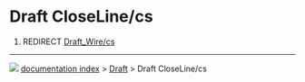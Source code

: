 # Draft CloseLine/cs
1.  REDIRECT [Draft_Wire/cs](Draft_Wire/cs.md)



---
![](images/Right_arrow.png) [documentation index](../README.md) > [Draft](Draft_Workbench.md) > Draft CloseLine/cs
